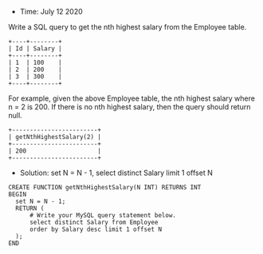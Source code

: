* Time: July 12 2020

Write a SQL query to get the nth highest salary from the Employee table.

```
+----+--------+
| Id | Salary |
+----+--------+
| 1  | 100    |
| 2  | 200    |
| 3  | 300    |
+----+--------+
```
For example, given the above Employee table, the nth highest salary where n = 2 is 200. If there is no nth highest salary, then the query should return null.

```
+------------------------+
| getNthHighestSalary(2) |
+------------------------+
| 200                    |
+------------------------+
```
* Solution: set N = N - 1, select distinct Salary limit 1 offset N

```
CREATE FUNCTION getNthHighestSalary(N INT) RETURNS INT
BEGIN
  set N = N - 1;
  RETURN (
      # Write your MySQL query statement below.
      select distinct Salary from Employee
      order by Salary desc limit 1 offset N
  );
END
```
